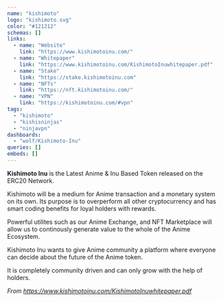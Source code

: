 ```yaml
---
name: "kishimoto"
logo: "kishimoto.svg"
color: "#121212"
schemas: []
links:
  - name: "Website"
    link: "https://www.kishimotoinu.com/"
  - name: "Whitepaper"
    link: "https://www.kishimotoinu.com/KishimotoInuwhitepaper.pdf"
  - name: "Stake"
    link: "https://stake.kishimotoinu.com"
  - name: "NFTs"
    link: "https://nft.kishimotoinu.com/"
  - name: "VPN"
    link: "https://kishimotoinu.com/#vpn"
tags:
  - "kishimoto"
  - "kishisninjas"
  - "ninjavpn"
dashboards:
  - "wolf/Kishimoto-Inu"
queries: []
embeds: []
---
```


**Kishimoto Inu** is the Latest Anime & Inu Based Token released on the ERC20 Network.

Kishimoto will be a medium for Anime transaction and a monetary system on its own. Its purpose is to overperform all other cryptocurrency and has smart coding benefits for loyal holders with rewards.

Powerful utilites such as our Anime Exchange, and NFT Marketplace will allow us to continously generate value to the whole of the Anime Ecosystem.

Kishimoto Inu wants to give Anime community a platform where everyone can decide about the future of the Anime token.

It is completely community driven and can only grow with the help of holders. 

*From https://www.kishimotoinu.com/KishimotoInuwhitepaper.pdf*
